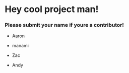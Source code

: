 # Hey cool project man!

### Please submit your name if youre a contributor!

- Aaron

- manami
- Zac
- Andy
